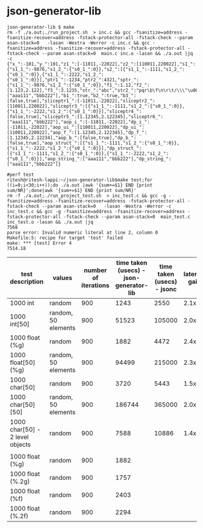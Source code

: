 # json-generator-lib

```
json-generator-lib $ make
rm -f ./a.out;./run_project.sh  > inc.c && gcc -fsanitize=address -fsanitize-recover=address -fstack-protector-all -fstack-check --param asan-stack=0   -lasan -Wextra -Werror -c inc.c && gcc -fsanitize=address -fsanitize-recover=address -fstack-protector-all -fstack-check --param asan-stack=0  main.c inc.o -lasan && ./a.out |jq -c
{"x_":-101,"y_":101,"z1_":[-11011,-22022],"z2_":[110011,220022],"s1_":{"s1_1_":-9876,"s1_2_":{"s0_1_":0}},"s2_":[{"s1_1_":-1111,"s1_2_":{"s0_1_":0}},{"s1_1_":-2222,"s1_2_":{"s0_1_":0}}],"ptr1_":-1234,"ptr2_":4321,"sptr_":{"s1_1_":-9876,"s1_2_":{"s0_1_":0}},"f1_":1.12,"f2_":[1.123,2.122],"f3_":3.1235,"str_":"abc","str2_":"pqr\b\f\n\r\t/\\\"\u001f","str3_":["aaa111","bbb222"],"b1_":true,"b2_":true,"b3_":[false,true],"sliceptr1_":[-11011,-22022],"sliceptr2_":[110011,220022],"sliceptr3_":[{"s1_1_":-1111,"s1_2_":{"s0_1_":0}},{"s1_1_":-2222,"s1_2_":{"s0_1_":0}}],"sliceptr4_":[false,true],"sliceptr5_":[1.12345,2.122345],"sliceptr6_":["aaa111","bbb222"],"aop_i_":[-11011,-22022],"dp_i_":[-11011,-22022],"aop_ui_":[110011,220022],"dp_ui_":[110011,220022],"aop_f_":[1.12345,2.122345],"dp_f_":[1.12345,2.12234],"aop_b_":[false,true],"dp_b_":[false,true],"aop_struct_":[{"s1_1_":-1111,"s1_2_":{"s0_1_":0}},{"s1_1_":-2222,"s1_2_":{"s0_1_":0}}],"dp_struct_":[{"s1_1_":-1111,"s1_2_":{"s0_1_":0}},{"s1_1_":-2222,"s1_2_":{"s0_1_":0}}],"aop_string_":["aaa111","bbb222"],"dp_string_":["aaa111","bbb222"]}
```


```
#perf test
ritesh@ritesh-lappi:~/json-generator-lib$make test;for ((i=0;i<30;i++));do ./a.out |awk '{sum+=$1} END {print sum/NR}';done|awk '{sum+=$1} END {print sum/NR}'
rm -f ./a.out;./run_project_test.sh  > inc_test.c && gcc -g -fsanitize=address -fsanitize-recover=address -fstack-protector-all -fstack-check --param asan-stack=0   -lasan -Wextra -Werror -c inc_test.c && gcc -g -fsanitize=address -fsanitize-recover=address -fstack-protector-all -fstack-check --param asan-stack=0  main_test.c inc_test.o -lasan && ./a.out |jq
7568
parse error: Invalid numeric literal at line 2, column 0
Makefile:5: recipe for target 'test' failed
make: *** [test] Error 4
7514.18
```


| test description                | values              | number of iterations | time taken (usecs) - json-generator-lib | time taken (usecs) - jsonc | latency gain |
| ------------------------------- | ------------------- | -------------------- | --------------------------------------- | -------------------------- | ------------ |
| 1000 int                        | random              | 900                  | 1243                                    | 2550                       | 2.1x         |
| 1000 int[50]                    | random, 50 elements | 900                  | 51523                                   | 105000                     | 2.0x         |
| 1000 float (%g)                 | random              | 900                  | 1882                                    | 4472                       | 2.4x         |
| 1000 float[50] (%g)             | random, 50 elements | 900                  | 94499                                   | 215000                     | 2.3x         |
| 1000 char[50]                   | random              | 900                  | 3720                                    | 5443                       | 1.5x         |
| 1000 char[50][50]               | random, 50 elements | 900                  | 186744                                  | 365000                     | 2.0x         |
| 1000 char[50] - 2 level objects | random              | 900                  | 7588                                    | 10886                      | 1.4x         |
|                                 |                     |                      |                                         |                            |              |
| 1000 float (%g)                 | random              | 900                  | 1882                                    |                            |              |
| 1000 float (%.2g)               | random              | 900                  | 1757                                    |                            |              |
| 1000 float (%f)                 | random              | 900                  | 2403                                    |                            |              |
| 1000 float (%.2f)               | random              | 900                  | 2294                                    |                            |              |

